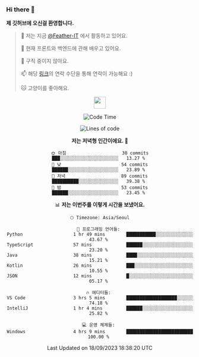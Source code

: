 ### Hi there 👋

**제 깃허브에 오신걸 환영합니다.**
 > 🔭 저는 지금 [@Feather-IT](https://www.github.com/Feather-IT) 에서 활동하고 있어요.
> 
 >  🌱 현재 프론트와 백엔드에 관해 배우고 있어요.
> 
 >  🚫 구직 중이지 않아요.
> 
 > 📫 해당 [링크](https://litt.ly/wh3nilvyou)의 연락 수단을 통해 연락이 가능해요 :)
>
 > 🐱 고양이를 좋아해요.

<div align="center"> 
 <a href="https://litt.ly/wh3nilvyou">
    <img src="https://github.githubassets.com/images/mona-loading-default.gif" width="32" />
 </a>

<!--START_SECTION:waka-->
![Code Time](http://img.shields.io/badge/Code%20Time-55%20hrs%2053%20mins-blue)

![Lines of code](https://img.shields.io/badge/%EC%A0%80%EB%8A%94%20%EC%97%AC%ED%83%9C%EA%B9%8C%EC%A7%80%20-309.2%20thousand%20%EC%A4%84%EC%9D%98%20%EC%BD%94%EB%93%9C%EB%A5%BC%20%EC%9E%91%EC%84%B1%ED%96%88%EC%96%B4%EC%9A%94.-blue)

**저는 저녁형 인간이에요. 🦉** 

```text
🌞 아침                     30 commits          ███░░░░░░░░░░░░░░░░░░░░░░   13.27 % 
🌆 낮　                     54 commits          ██████░░░░░░░░░░░░░░░░░░░   23.89 % 
🌃 저녁                     89 commits          ██████████░░░░░░░░░░░░░░░   39.38 % 
🌙 밤　                     53 commits          ██████░░░░░░░░░░░░░░░░░░░   23.45 % 
```


📊 **저는 이번주를 이렇게 시간을 보냈어요.** 

```text
🕑︎ Timezone: Asia/Seoul

💬 프로그래밍 언어들: 
Python                   1 hr 49 mins        ███████████░░░░░░░░░░░░░░   43.67 % 
TypeScript               57 mins             ██████░░░░░░░░░░░░░░░░░░░   23.20 % 
Java                     38 mins             ████░░░░░░░░░░░░░░░░░░░░░   15.21 % 
Kotlin                   26 mins             ███░░░░░░░░░░░░░░░░░░░░░░   10.55 % 
JSON                     12 mins             █░░░░░░░░░░░░░░░░░░░░░░░░   05.17 % 

🔥 에디터들: 
VS Code                  3 hrs 5 mins        ███████████████████░░░░░░   74.18 % 
IntelliJ                 1 hr 4 mins         ██████░░░░░░░░░░░░░░░░░░░   25.82 % 

💻 운영 체제들: 
Windows                  4 hrs 9 mins        █████████████████████████   100.00 % 
```


 Last Updated on 18/09/2023 18:38:20 UTC
<!--END_SECTION:waka-->
</div>

